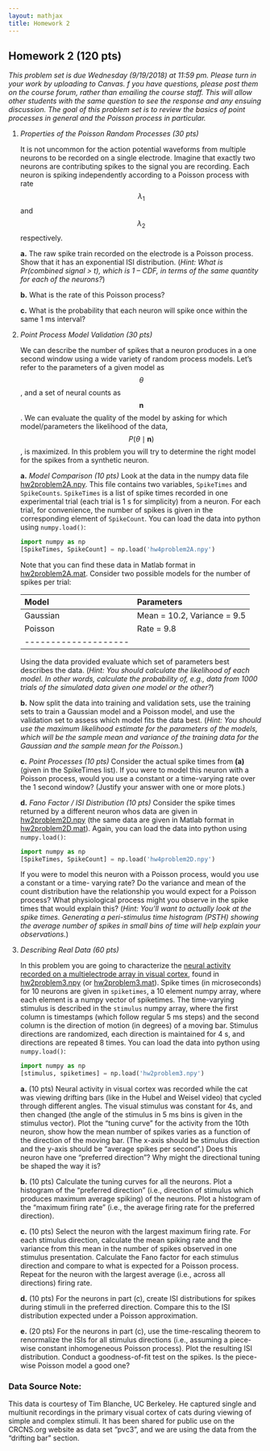 ```yaml
---
layout: mathjax
title: Homework 2
---
```


## Homework 2 (120 pts)

_This problem set is due Wednesday (9/19/2018) at 11:59 pm. Please turn in your work by uploading to
Canvas. f you have questions, please post them on the course forum, rather than
emailing the course staff. This will allow other students with the same question to see the
response and any ensuing discussion. The goal of this problem set is to review the basics of
point processes in general and the Poisson process in particular._


1. _Properties of the Poisson Random Processes (30 pts)_

   It is not uncommon for the action potential waveforms from multiple neurons
   to be recorded on a single electrode. Imagine that exactly two neurons are
   contributing spikes to the signal you are recording. Each neuron is spiking
   independently according to a Poisson process with rate $$\lambda_1$$ and $$\lambda_2$$
   respectively.

   **a.** The raw spike train recorded on the electrode is a Poisson process. Show
   that it has an exponential ISI distribution. (_Hint: What is Pr(combined
   signal > t), which is 1 – CDF, in terms of the same quantity for each of the
   neurons?_)

   **b.** What is the rate of this Poisson process?

   **c.** What is the probability that each neuron will spike once within the same 1 ms interval?


2. _Point Process Model Validation (30 pts)_

   We can describe the number of spikes that a neuron produces in a one second
   window using a wide variety of random process models. Let’s refer to the
   parameters of a given model as $$\theta$$, and a set of neural counts as
   $$\mathbf{n}$$. We can evaluate the quality of the model by asking for which
   model/parameters the likelihood of the data, $$P(\theta \mid \mathbf{n})$$,
   is maximized. In this problem you will try to determine the right model for
   the spikes from a synthetic neuron.


     **a.** _Model Comparison (10 pts)_ Look at the data in the numpy data file
     [hw2problem2A.npy](hw2problem2A.npy). This file contains two variables, `SpikeTimes` and `SpikeCounts`.
     `SpikeTimes` is a list of spike times recorded in one experimental trial (each trial is 1
     s for simplicity) from a neuron.  For each trial, for convenience, the number of spikes
     is given in the corresponding element of `SpikeCount`. You can load the data into python
     using `numpy.load()`:

   ```python
   import numpy as np
   [SpikeTimes, SpikeCount] = np.load('hw4problem2A.npy')
   ```
     
     Note that you can find these data in Matlab format in [hw2problem2A.mat](hw2problem2A.mat).
     Consider two possible models for the number of spikes per trial:

   | Model | Parameters |
   |:-------|:------|
   | Gaussian | Mean = 10.2, Variance = 9.5  |
   | Poisson  | Rate = 9.8  |
   |--------------------|

     Using the data provided evaluate which set of parameters best describes the data. (_Hint:
     You should calculate the likelihood of each model. In other words, calculate the
     probability of, e.g., data from 1000 trials of the simulated data given one model or
     the other?_)

     **b.** Now split the data into training and validation sets, use the training sets
     to train a Gaussian model and a Poisson model, and use the validation set to assess which
     model fits the data best. (_Hint: You should use the maximum likelihood estimate for the
     parameters of the models, which will be the sample mean and variance of the training data
     for the Gaussian and the sample mean for the Poisson._)

     **c.** _Point Processes (10 pts)_ Consider the actual spike times from **(a)**
     (given in the SpikeTimes list). If you were to model this neuron with a Poisson process,
     would you use a constant or a time-varying rate over the 1 second window?
     (Justify your answer with one or more plots.)

     **d.** _Fano Factor / ISI Distribution (10 pts)_ Consider the spike times returned by a
     different neuron whos data are given in [hw2problem2D.npy](hw2problem2D.npy) (the same
     data are given in Matlab format in [hw2problem2D.mat](hw4problem2D.mat)).
     Again, you can load the data into python using `numpy.load()`:

   ```python
   import numpy as np
   [SpikeTimes, SpikeCount] = np.load('hw4problem2D.npy')
   ```

     If you were to model this neuron with a Poisson process, would you use a constant or a
     time- varying rate? Do the variance and mean of the count distribution have the
     relationship you would expect for a Poisson process? What physiological process might you
     observe in the spike times that would explain this? (_Hint: You’ll want to actually look
     at the spike times. Generating a peri-stimulus time histogram (PSTH) showing the average
     number of spikes in small bins of time will help explain your observations._)


3. _Describing Real Data (60 pts)_

   In this problem you are going to characterize the [neural activity recorded
   on a multielectrode array in visual cortex](#datasource), found in
   [hw2problem3.npy](hw2problem3.npy) (or [hw2problem3.mat](hw2problem3.mat)).
   Spike times (in microseconds) for 10 neurons are given in `spiketimes`, a 10
   element numpy array, where each element is a numpy vector of
   spiketimes.  The time-varying stimulus is described in the `stimulus` numpy array, where the
   first column is timestamps (which follow regular 5 ms steps) and the second column is the
   direction of motion (in degrees) of a moving bar. Stimulus directions are randomized, each
   direction is maintained for 4 s, and directions are repeated 8 times. You can load the data
   into python using `numpy.load()`:

   ```python
   import numpy as np
   [stimulus, spiketimes] = np.load('hw2problem3.npy')
   ```

     **a.** (10 pts) Neural activity in visual cortex was recorded while the cat
     was viewing drifting bars (like in the Hubel and Weisel video) that
     cycled through different angles. The visual stimulus was constant for
     4s, and then changed (the angle of the stimulus in 5 ms bins is given
     in the stimulus vector). Plot the “tuning curve” for the activity from the 10th
     neuron, show how the mean number of spikes varies as a function of the
     direction of the moving bar. (The x-axis should be stimulus direction and the
     y-axis should be “average spikes per second”.) Does this neuron have one
     “preferred direction”?  Why might the directional tuning be shaped the way it
     is?  

     **b.** (10 pts) Calculate the tuning curves for all the neurons. Plot a histogram
     of the “preferred direction” (i.e., direction of stimulus which produces
     maximum average spiking) of the neurons. Plot a histogram of the “maximum
     firing rate” (i.e., the average firing rate for the preferred direction).

     **c.** (10 pts) Select the neuron with the largest maximum firing rate.
     For each stimulus direction, calculate the mean spiking rate and the variance
     from this mean in the number of spikes observed in one stimulus presentation.
     Calculate the Fano factor for each stimulus direction and compare to what is
     expected for a Poisson process. Repeat for the neuron with the largest average
     (i.e., across all directions) firing rate.  

     **d.** (10 pts) For the neurons in part (c), create ISI distributions for
     spikes during stimuli in the preferred direction. Compare this to the ISI
     distribution expected under a Poisson approximation.

     **e.** (20 pts) For the neurons in part (c), use the time-rescaling
     theorem to renormalize the ISIs for all stimulus directions (i.e., assuming a
     piece-wise constant inhomogeneous Poisson process). Plot the resulting ISI
     distribution. Conduct a goodness-of-fit test on the spikes. Is the piece-wise
     Poisson model a good one?


### <a name="datasource"></a> Data Source Note:
This data is courtesy of Tim Blanche, UC Berkeley. He captured single and multiunit recordings
in the primary visual cortex of cats during viewing of simple and complex stimuli.  It has been
shared for public use on the CRCNS.org website as data set “pvc3”, and we are using the data
from the “drifting bar” section.
